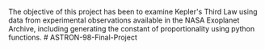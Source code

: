 The objective of this project has been to examine Kepler's Third Law using data from experimental observations available in the NASA Exoplanet Archive, including generating the constant of proportionality
using python functions. # ASTRON-98-Final-Project
